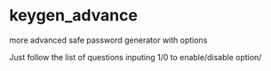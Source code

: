# keygen_advance
more advanced safe password generator with options

Just follow the list of questions inputing 1/0 to enable/disable option/
